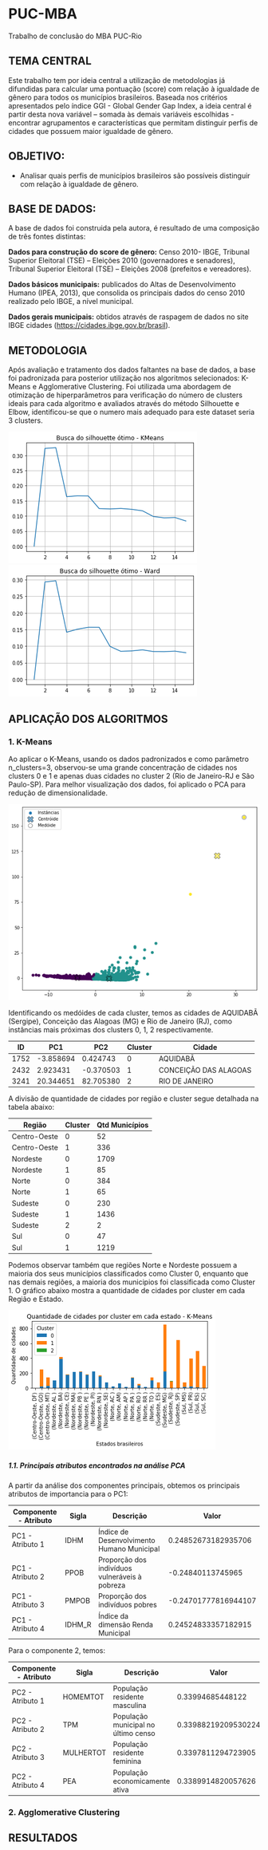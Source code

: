 # PUC-MBA
Trabalho de conclusão do MBA PUC-Rio

## TEMA CENTRAL
Este trabalho tem por ideia central a utilização de metodologias já difundidas para calcular uma pontuação (score) com relação à igualdade de gênero para todos os municípios brasileiros. Baseada nos critérios apresentados pelo índice GGI - Global Gender Gap Index, a ideia central é partir desta nova variável – somada às demais variáveis escolhidas - encontrar agrupamentos e características que permitam distinguir perfis de cidades que possuem maior igualdade de gênero.

## OBJETIVO:
* Analisar quais perfis de municípios brasileiros são possíveis distinguir com relação à igualdade de gênero.

## BASE DE DADOS:
A base de dados foi construida pela autora, é resultado de uma composição de três fontes distintas: 

**Dados para construção do score de gênero:** Censo 2010- IBGE, Tribunal Superior Eleitoral (TSE) – Eleições 2010 (governadores e senadores), Tribunal Superior Eleitoral (TSE) – Eleições 2008 (prefeitos e vereadores).

**Dados básicos municipais:** publicados do Altas de Desenvolvimento Humano (IPEA, 2013), que consolida os principais dados do censo 2010 realizado pelo IBGE, a nível municipal.

**Dados gerais municipais:** obtidos através de raspagem de dados no site IBGE cidades (https://cidades.ibge.gov.br/brasil). 

## METODOLOGIA
Após avaliação e tratamento dos dados faltantes na base de dados, a base foi padronizada para posterior utilização nos algoritmos selecionados: K-Means e Agglomerative Clustering. Foi utilizada uma abordagem de otimização de hiperparâmetros para verificação do número de clusters ideais para cada algoritmo e avaliados através do método Silhouette e Elbow, identificou-se que o numero mais adequado para este dataset seria 3 clusters.

![](Imagens/Clusters_kmeans_silhouette.png) ![](Imagens/Clusters_ward_silhouette.png)

## APLICAÇÃO DOS ALGORITMOS
### 1. K-Means
Ao aplicar o K-Means, usando os dados padronizados e como parâmetro n_clusters=3, observou-se uma grande concentração de cidades nos clusters 0 e 1 e apenas duas cidades no cluster 2 (Rio de Janeiro-RJ e São Paulo-SP). Para melhor visualização dos dados, foi aplicado o PCA para redução de dimensionalidade.

![](Imagens/scatter_kmeans.png) 

Identificando os medóides de cada cluster, temos as cidades de AQUIDABÃ (Sergipe), Conceição das Alagoas (MG) e Rio de Janeiro (RJ), como instâncias mais próximas dos clusters 0, 1, 2 respectivamente.

| ID   | PC1       | PC2       | Cluster | Cidade                |
|------|-----------|-----------|---------|-----------------------|
| 1752 | -3.858694 | 0.424743  | 0       | AQUIDABÃ              |
| 2432 | 2.923431  | -0.370503 | 1       | CONCEIÇÃO DAS ALAGOAS |
| 3241 | 20.344651 | 82.705380 | 2       | RIO DE JANEIRO        |


A divisão de quantidade de cidades por região e cluster segue detalhada na tabela abaixo:

| Região       | Cluster | Qtd Municípios |
|--------------|---------|----------------|
| Centro-Oeste |       0 |             52 |
| Centro-Oeste |       1 |            336 |
|     Nordeste |       0 |           1709 |
|     Nordeste |       1 |             85 |
|        Norte |       0 |            384 |
|        Norte |       1 |             65 |
|      Sudeste |       0 |            230 |
|      Sudeste |       1 |           1436 |
|      Sudeste |       2 |              2 |
|          Sul |       0 |             47 |
|          Sul |       1 |           1219 |

Podemos observar também que regiões Norte e Nordeste possuem a maioria dos seus municípios classificados como Cluster 0, enquanto que nas demais regiões, a maioria dos municipios foi classificada como Cluster 1. O gráfico abaixo mostra a quantidade de cidades por cluster em cada Região e Estado.

![](Imagens/Clusters_kmeans_regiao.png)



##### 1.1. Principais atributos encontrados na análise PCA

A partir da análise dos componentes principais, obtemos os principais atributos de importancia para o PC1: 

| Componente - Atributo | Sigla  | Descrição                                      | Valor                |
|-----------------------|--------|------------------------------------------------|----------------------|
| PC1 - Atributo 1      | IDHM   | Índice de Desenvolvimento Humano Municipal     | 0.24852673182935706  |
| PC1 - Atributo 2      | PPOB   | Proporção dos indivíduos vulneráveis à pobreza | -0.24840113745965    |
| PC1 - Atributo 3      | PMPOB  | Proporção dos indivíduos pobres                | -0.24701777816944107 |
| PC1 - Atributo 4      | IDHM_R | Índice da dimensão Renda Municipal             | 0.24524833357182915  |

Para o componente 2, temos:

| Componente - Atributo | Sigla     | Descrição                           | Valor               |
|-----------------------|-----------|-------------------------------------|---------------------|
| PC2 - Atributo 1      | HOMEMTOT  | População residente masculina       | 0.33994685448122    |
| PC2 - Atributo 2      | TPM       | População municipal no último censo | 0.33988219209530224 |
| PC2 - Atributo 3      | MULHERTOT | População residente   feminina      | 0.3397811294723905  |
| PC2 - Atributo 4      | PEA       | População economicamente ativa      | 0.3389914820057626  |

### 2. Agglomerative Clustering

## RESULTADOS
